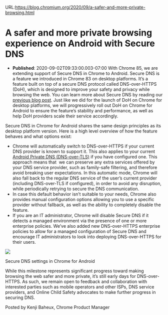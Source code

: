 URL:https://blog.chromium.org/2020/09/a-safer-and-more-private-browsing.html
# A safer and more private browsing experience on Android with Secure DNS
- **Published**: 2020-09-02T09:33:00.003-07:00
With Chrome 85, we are extending support of Secure DNS in Chrome to Android. Secure DNS is a feature we introduced in Chrome 83 on desktop platforms. It’s a feature built on top of a secure DNS protocol called DNS-over-HTTPS (DoH), which is designed to improve your safety and privacy while browsing the web. You can learn more about Secure DNS by reading our [previous blog post](https://blog.chromium.org/2020/05/a-safer-and-more-private-browsing-DoH.html). Just like we did for the launch of DoH on Chrome for desktop platforms, we will progressively roll out DoH on Chrome for Android to ensure the feature’s stability and performance, as well as help DoH providers scale their service accordingly.

Secure DNS in Chrome for Android shares the same design principles as its desktop platform version. Here is a high level overview of how the feature behaves and what options exist:

* Chrome will automatically switch to DNS-over-HTTPS if your current DNS provider is known to support it. This also applies to your current [Android Private DNS (DNS-over-TLS)](https://support.google.com/android/answer/9654714?hl=en) if you have configured one. This approach means that  we can preserve any extra services offered by your DNS service provider, such as family-safe filtering, and therefore avoid breaking user expectations. In this automatic mode, Chrome will also fall back to the regular DNS service of the user’s current provider (including DNS-over-TLS if configured), in order to avoid any disruption, while periodically retrying to secure the DNS communication.
* In case this default behavior isn’t suitable to your needs, Chrome also provides manual configuration options allowing you to use a specific provider without fallback, as well as the ability to completely disable the feature.
* If you are an IT administrator, Chrome will disable Secure DNS if it detects a managed environment via the presence of one or more enterprise policies. We’ve also added new DNS-over-HTTPS enterprise policies to allow for a managed configuration of Secure DNS and encourage IT administrators to look into deploying DNS-over-HTTPS for their users.

  

![](https://lh3.googleusercontent.com/XoshgUB0EXZH1RgPkVsrcU0vXS8w3Rb6QdmuJtnu9Uw8ujoh1yJaXquK1zX5OWcaMYUnz0GC_HBEw8qRHLuHWrmJs6vorP2Qq54LIHBTeAvRVcner6Fagi0cflisCFMO5Ki8BZifIQ)

Secure DNS settings in Chrome for Android

  

While this milestone represents significant progress toward making browsing the web safer and more private, it’s still early days for DNS-over-HTTPS. As such, we remain open to feedback and collaboration with interested parties such as mobile operators and other ISPs, DNS service providers, and Online Child Safety advocates to make further progress in securing DNS.

  

Posted by Kenji Baheux, Chrome Product Manager